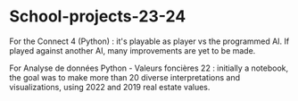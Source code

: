 # School-projects-23-24

For the Connect 4 (Python) : it's playable as player vs the programmed AI. If played against another AI, many improvements are yet to be made.

For Analyse de données Python - Valeurs foncières 22 : initially a notebook, the goal was to make more than 20 diverse interpretations and visualizations, using 2022 and 2019 real estate values.
